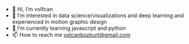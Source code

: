 - 👋 Hi, I’m volfcan
- 👀 I’m interested in data science/visualizations and deep learning and experienced in motion graphic design
- 🌱 I’m currently learning javascript and python
- 📫 How to reach me volcanbozkurt@gmail.com

<!---
volfcan/volfcan is a ✨ special ✨ repository because its `README.md` (this file) appears on your GitHub profile.
You can click the Preview link to take a look at your changes.
--->
